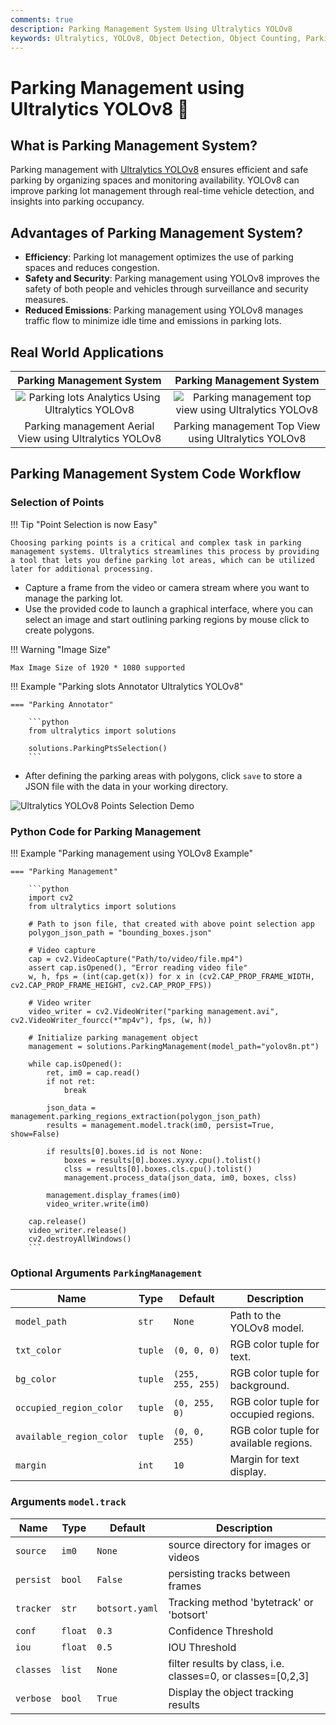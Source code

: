 ```yaml
---
comments: true
description: Parking Management System Using Ultralytics YOLOv8
keywords: Ultralytics, YOLOv8, Object Detection, Object Counting, Parking lots, Object Tracking, Notebook, IPython Kernel, CLI, Python SDK
---
```


# Parking Management using Ultralytics YOLOv8 🚀

## What is Parking Management System?

Parking management with [Ultralytics YOLOv8](https://github.com/ultralytics/ultralytics/) ensures efficient and safe parking by organizing spaces and monitoring availability. YOLOv8 can improve parking lot management through real-time vehicle detection, and insights into parking occupancy.

## Advantages of Parking Management System?

- **Efficiency**: Parking lot management optimizes the use of parking spaces and reduces congestion.
- **Safety and Security**: Parking management using YOLOv8 improves the safety of both people and vehicles through surveillance and security measures.
- **Reduced Emissions**: Parking management using YOLOv8 manages traffic flow to minimize idle time and emissions in parking lots.

## Real World Applications

|                                                                Parking Management System                                                                |                                                                  Parking Management System                                                                   |
|:-------------------------------------------------------------------------------------------------------------------------------------------------------:|:------------------------------------------------------------------------------------------------------------------------------------------------------------:|
| ![Parking lots Analytics Using Ultralytics YOLOv8](https://github.com/RizwanMunawar/RizwanMunawar/assets/62513924/e3d4bc3e-cf4a-4da9-b42e-0da55cc74ad6) | ![Parking management top view using Ultralytics YOLOv8](https://github.com/RizwanMunawar/RizwanMunawar/assets/62513924/fe186719-1aca-43c9-b388-1ded91280eb5) |
|                                                 Parking management Aerial View using Ultralytics YOLOv8                                                 |                                                     Parking management Top View using Ultralytics YOLOv8                                                     |

## Parking Management System Code Workflow

### Selection of Points

!!! Tip "Point Selection is now Easy"

    Choosing parking points is a critical and complex task in parking management systems. Ultralytics streamlines this process by providing a tool that lets you define parking lot areas, which can be utilized later for additional processing.

- Capture a frame from the video or camera stream where you want to manage the parking lot.
- Use the provided code to launch a graphical interface, where you can select an image and start outlining parking regions by mouse click to create polygons.

!!! Warning "Image Size"

    Max Image Size of 1920 * 1080 supported

!!! Example "Parking slots Annotator Ultralytics YOLOv8"

    === "Parking Annotator"

        ```python
        from ultralytics import solutions

        solutions.ParkingPtsSelection()
        ```

- After defining the parking areas with polygons, click `save` to store a JSON file with the data in your working directory.

![Ultralytics YOLOv8 Points Selection Demo](https://github.com/RizwanMunawar/RizwanMunawar/assets/62513924/72737b8a-0f0f-4efb-98ad-b917a0039535)

### Python Code for Parking Management

!!! Example "Parking management using YOLOv8 Example"

    === "Parking Management"

        ```python
        import cv2
        from ultralytics import solutions

        # Path to json file, that created with above point selection app
        polygon_json_path = "bounding_boxes.json"

        # Video capture
        cap = cv2.VideoCapture("Path/to/video/file.mp4")
        assert cap.isOpened(), "Error reading video file"
        w, h, fps = (int(cap.get(x)) for x in (cv2.CAP_PROP_FRAME_WIDTH, cv2.CAP_PROP_FRAME_HEIGHT, cv2.CAP_PROP_FPS))

        # Video writer
        video_writer = cv2.VideoWriter("parking management.avi", cv2.VideoWriter_fourcc(*"mp4v"), fps, (w, h))

        # Initialize parking management object
        management = solutions.ParkingManagement(model_path="yolov8n.pt")

        while cap.isOpened():
            ret, im0 = cap.read()
            if not ret:
                break

            json_data = management.parking_regions_extraction(polygon_json_path)
            results = management.model.track(im0, persist=True, show=False)

            if results[0].boxes.id is not None:
                boxes = results[0].boxes.xyxy.cpu().tolist()
                clss = results[0].boxes.cls.cpu().tolist()
                management.process_data(json_data, im0, boxes, clss)

            management.display_frames(im0)
            video_writer.write(im0)

        cap.release()
        video_writer.release()
        cv2.destroyAllWindows()
        ```

### Optional Arguments `ParkingManagement`

| Name                     | Type    | Default           | Description                            |
|--------------------------|---------|-------------------|----------------------------------------|
| `model_path`             | `str`   | `None`            | Path to the YOLOv8 model.              |
| `txt_color`              | `tuple` | `(0, 0, 0)`       | RGB color tuple for text.              |
| `bg_color`               | `tuple` | `(255, 255, 255)` | RGB color tuple for background.        |
| `occupied_region_color`  | `tuple` | `(0, 255, 0)`     | RGB color tuple for occupied regions.  |
| `available_region_color` | `tuple` | `(0, 0, 255)`     | RGB color tuple for available regions. |
| `margin`                 | `int`   | `10`              | Margin for text display.               |

### Arguments `model.track`

| Name      | Type    | Default        | Description                                                 |
|-----------|---------|----------------|-------------------------------------------------------------|
| `source`  | `im0`   | `None`         | source directory for images or videos                       |
| `persist` | `bool`  | `False`        | persisting tracks between frames                            |
| `tracker` | `str`   | `botsort.yaml` | Tracking method 'bytetrack' or 'botsort'                    |
| `conf`    | `float` | `0.3`          | Confidence Threshold                                        |
| `iou`     | `float` | `0.5`          | IOU Threshold                                               |
| `classes` | `list`  | `None`         | filter results by class, i.e. classes=0, or classes=[0,2,3] |
| `verbose` | `bool`  | `True`         | Display the object tracking results                         |
